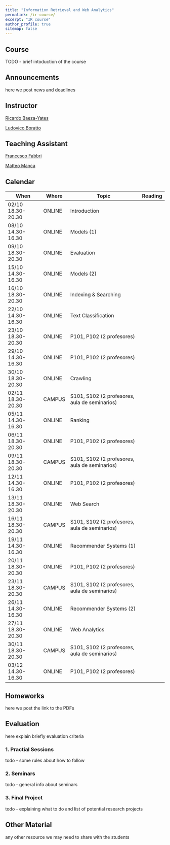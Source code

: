 ```yaml
---
title: "Information Retrieval and Web Analytics"
permalink: /ir-course/
excerpt: "IR course"
author_profile: true
sitemap: false
---
```


## Course
TODO - brief intoduction of the course

## Announcements
here we post news and deadlines

## Instructor

[Ricardo Baeza-Yates](http://www.baeza.cl/)

[Ludovico Boratto](https://www.ludovicoboratto.com/)

## Teaching Assistant

[Francesco Fabbri](https://frafabbri.github.io)

[Matteo Manca](https://www.linkedin.com/in/matteo-manca-72712820/)


## Calendar


| **When**              | **Where**  | **Topic**                                         | **Reading** |
|-------------------|--------|-----------------------------------------------|----------|
| 02/10 18.30-20.30 | ONLINE | Introduction                                  |          |
| 08/10 14.30-16.30 | ONLINE | Models (1)                                    |          |
| 09/10 18.30-20.30 | ONLINE | Evaluation                                    |          |
| 15/10 14.30-16.30 | ONLINE | Models (2)                                    |          |
| 16/10 18.30-20.30 | ONLINE | Indexing & Searching                          |          |
| 22/10 14.30-16.30 | ONLINE | Text Classification                           |          |
| 23/10 18.30-20.30 | ONLINE | P101, P102 (2 profesores)                     |          |
| 29/10 14.30-16.30 | ONLINE | P101, P102 (2 profesores)                     |          |
| 30/10 18.30-20.30 | ONLINE | Crawling                                      |          |
| 02/11 18.30-20.30 | CAMPUS | S101, S102 (2 profesores, aula de seminarios) |          |
| 05/11 14.30-16.30 | ONLINE | Ranking                                       |          |
| 06/11 18.30-20.30 | ONLINE | P101, P102 (2 profesores)                     |          |
| 09/11 18.30-20.30 | CAMPUS | S101, S102 (2 profesores, aula de seminarios) |          |
| 12/11 14.30-16.30 | ONLINE | P101, P102 (2 profesores)                     |          |
| 13/11 18.30-20.30 | ONLINE | Web Search                                    |          |
| 16/11 18.30-20.30 | CAMPUS | S101, S102 (2 profesores, aula de seminarios) |          |
| 19/11 14.30-16.30 | ONLINE | Recommender Systems (1)                       |          |
| 20/11 18.30-20.30 | ONLINE | P101, P102 (2 profesores)                     |          |
| 23/11 18.30-20.30 | CAMPUS | S101, S102 (2 profesores, aula de seminarios) |          |
| 26/11 14.30-16.30 | ONLINE | Recommender Systems (2)                       |          |
| 27/11 18.30-20.30 | ONLINE | Web Analytics                                 |          |
| 30/11 18.30-20.30 | CAMPUS | S101, S102 (2 profesores, aula de seminarios) |          |
| 03/12 14.30-16.30 | ONLINE | P101, P102   (2 profesores)                   |          |


## Homeworks
here we post the link to the PDFs


## Evaluation
here explain briefly evaluation criteria


### 1. Practial Sessions
todo - some rules about how to follow

### 2. Seminars 
todo - general info about seminars

### 3. Final Project
todo - explaining what to do and list of potential research projects 

## Other Material

any other resource we may need to share with the students
